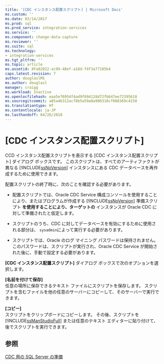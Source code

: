 ```yaml
---
title: '[CDC インスタンス配置スクリプト] | Microsoft Docs'
ms.custom: ''
ms.date: 03/14/2017
ms.prod: sql
ms.prod_service: integration-services
ms.service: ''
ms.component: change-data-capture
ms.reviewer: ''
ms.suite: sql
ms.technology:
- integration-services
ms.tgt_pltfrm: ''
ms.topic: article
ms.assetid: 8fa82822-ac99-48ef-a18d-f4f3a77105b4
caps.latest.revision: 7
author: douglaslMS
ms.author: douglasl
manager: craigg
ms.workload: Inactive
ms.openlocfilehash: eaa5e76954f4ad9f694128d72fb647ee72395610
ms.sourcegitcommit: a85a46312acf8b5a59a8a900310cf088369c4150
ms.translationtype: HT
ms.contentlocale: ja-JP
ms.lasthandoff: 04/26/2018
---
```

# <a name="cdc-instance-deployment-script"></a>[CDC インスタンス配置スクリプト]
  CCD インスタンス配置スクリプトを表示する [CDC インスタンス配置スクリプト] ダイアログ ボックスです。 このスクリプトは、すべてのアーティファクトが異なる [!INCLUDE[ssNoVersion](../../includes/ssnoversion-md.md)] インスタンスにある CDC データベースを再作成するために使用できます。  
  
 配置スクリプトの終了時に、次のことを確認する必要があります。  
  
-   配置スクリプトでは、Oracle CDC Service 構成コンソールを使用することにより、またはプログラムが作成する [!INCLUDE[ssNoVersion](../../includes/ssnoversion-md.md)] 準備スクリプト **を使用することにより、ターゲットの** インスタンスが Oracle CDC に対して準備されたと仮定します。  
  
-   スクリプトのうち、CDC に対してデータベースを有効にするために使用される部分は、 `sysadmin`によって実行する必要があります。  
  
-   スクリプトでは、Oracle のログ マイニング パスワードは保持されません。 このパスワードは、スクリプトが実行され、Oracle CDC Service が開始された後に、手動で設定する必要があります。  
  
 **[CDC インスタンス配置スクリプト]** ダイアログ ボックスで次のオプションを選択します。  
  
 **[名前を付けて保存]**  
 任意の場所に保存できるテキスト ファイルにスクリプトを保存します。 スクリプトを含むファイルを他の任意のサーバーにコピーして、そのサーバーで実行できます。  
  
 **[コピー]**  
 スクリプトをクリップボードにコピーします。 その後、スクリプトを [!INCLUDE[ssManStudioFull](../../includes/ssmanstudiofull-md.md)] または任意のテキスト エディターに貼り付けて、後でスクリプトを実行できます。  
  
## <a name="see-also"></a>参照  
 [CDC 用の SQL Server の準備](../../integration-services/change-data-capture/prepare-sql-server-for-cdc.md)  
  
  
